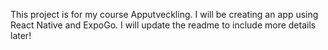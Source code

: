 This project is for my course Apputveckling. I will be creating an app using React Native and ExpoGo. I will update the readme to include more details later!